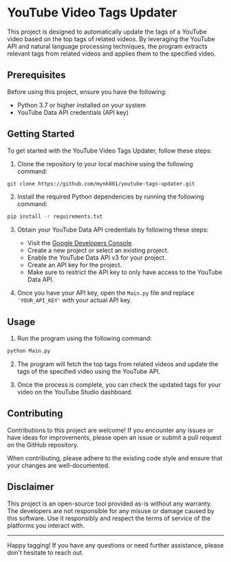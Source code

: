 # YouTube Video Tags Updater

This project is designed to automatically update the tags of a YouTube video based on the top tags of related videos. By leveraging the YouTube API and natural language processing techniques, the program extracts relevant tags from related videos and applies them to the specified video.

## Prerequisites

Before using this project, ensure you have the following:

- Python 3.7 or higher installed on your system
- YouTube Data API credentials (API key)

## Getting Started

To get started with the YouTube Video Tags Updater, follow these steps:

1. Clone the repository to your local machine using the following command:

```bash
git clone https://github.com/mynk801/youtube-tags-updater.git
```

2. Install the required Python dependencies by running the following command:

```bash
pip install -r requirements.txt
```

3. Obtain your YouTube Data API credentials by following these steps:

   - Visit the [Google Developers Console](https://console.developers.google.com/).
   - Create a new project or select an existing project.
   - Enable the YouTube Data API v3 for your project.
   - Create an API key for the project.
   - Make sure to restrict the API key to only have access to the YouTube Data API.

4. Once you have your API key, open the `Main.py` file and replace `'YOUR_API_KEY'` with your actual API key.

## Usage

1. Run the program using the following command:

```bash
python Main.py
```

2. The program will fetch the top tags from related videos and update the tags of the specified video using the YouTube API.

3. Once the process is complete, you can check the updated tags for your video on the YouTube Studio dashboard.

## Contributing

Contributions to this project are welcome! If you encounter any issues or have ideas for improvements, please open an issue or submit a pull request on the GitHub repository.

When contributing, please adhere to the existing code style and ensure that your changes are well-documented.


## Disclaimer

This project is an open-source tool provided as-is without any warranty. The developers are not responsible for any misuse or damage caused by this software. Use it responsibly and respect the terms of service of the platforms you interact with.

---

Happy tagging! If you have any questions or need further assistance, please don't hesitate to reach out.
